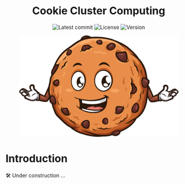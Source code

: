 <div align="center">
  
# Cookie Cluster Computing

![Latest commit](https://img.shields.io/github/last-commit/tomas-ramos21/Cookie/develop?style=flat)
![License](https://img.shields.io/github/license/tomas-ramos21/Cookie?color=brown)
![Version](https://img.shields.io/github/manifest-json/v/tomas-ramos21/Cookie?color=brown)

<img src="/img/Cookie_Logo.png" width="431" height="275">

</div>

# Introduction

🛠 Under construction ...
